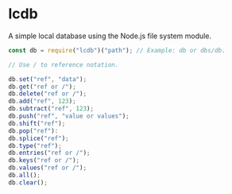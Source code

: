 # lcdb
A simple local database using the Node.js file system module.

```js
const db = require("lcdb")("path"); // Example: db or dbs/db.

// Use / to reference notation.

db.set("ref", "data");
db.get("ref or /");
db.delete("ref or /");
db.add("ref", 123);
db.subtract("ref", 123);
db.push("ref", "value or values");
db.shift("ref");
db.pop("ref"):
db.splice("ref");
db.type("ref");
db.entries("ref or /");
db.keys("ref or /");
db.values("ref or /");
db.all();
db.clear();
```
